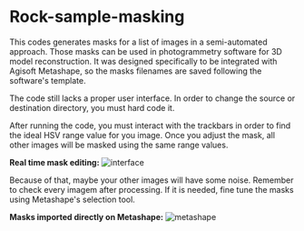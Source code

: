# Rock-sample-masking
This codes generates masks for a list of images in a semi-automated approach. Those masks can be used in photogrammetry software for 3D model reconstruction.
It was designed specifically to be integrated with Agisoft Metashape, so the masks filenames are saved following the software's template.

The code still lacks a proper user interface. In order to change the source or destination directory, you must hard code it.

After running the code, you must interact with the trackbars in order to find the ideal HSV range value for you image.
Once you adjust the mask, all other images will be masked using the same range values.

**Real time mask editing:**
![interface](https://user-images.githubusercontent.com/66284195/121759302-71378c80-cafb-11eb-8097-99390b97de51.png)

Because of that, maybe your other images will have some noise. Remember to check every imagem after processing. 
If it is needed, fine tune the masks using Metashape's selection tool.

**Masks imported directly on Metashape:**
![metashape](https://user-images.githubusercontent.com/66284195/121759301-6e3c9c00-cafb-11eb-8d4b-44373dccdfcd.jpg)


